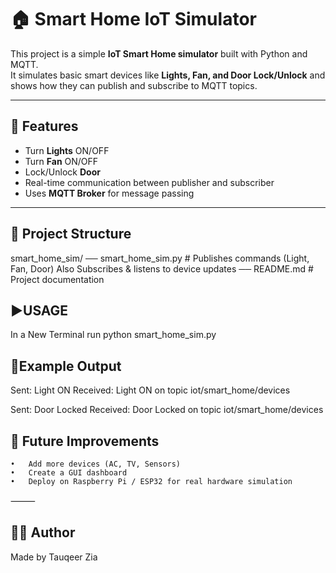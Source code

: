 # 🏠 Smart Home IoT Simulator

This project is a simple **IoT Smart Home simulator** built with Python and MQTT.  
It simulates basic smart devices like **Lights, Fan, and Door Lock/Unlock** and shows how they can publish and subscribe to MQTT topics.

---

## 🚀 Features
- Turn **Lights** ON/OFF
- Turn **Fan** ON/OFF
- Lock/Unlock **Door**
- Real-time communication between publisher and subscriber
- Uses **MQTT Broker** for message passing

---

## 📂 Project Structure
smart_home_sim/
── smart_home_sim.py   # Publishes commands (Light, Fan, Door) Also Subscribes & listens to device updates
── README.md                 # Project documentation

## ▶️USAGE
In a New Terminal run
python smart_home_sim.py

## 📸Example Output
Sent: Light ON
Received: Light ON on topic iot/smart_home/devices

Sent: Door Locked
Received: Door Locked on topic iot/smart_home/devices

## 🎯 Future Improvements
	•	Add more devices (AC, TV, Sensors)
	•	Create a GUI dashboard
	•	Deploy on Raspberry Pi / ESP32 for real hardware simulation

⸻

## 👨‍💻 Author

Made  by Tauqeer Zia



